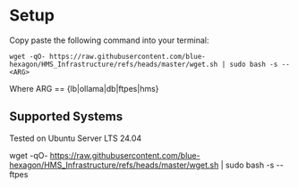 # Setup
Copy paste the following command into your terminal:

`wget -qO- https://raw.githubusercontent.com/blue-hexagon/HMS_Infrastructure/refs/heads/master/wget.sh | sudo bash -s -- <ARG>`

Where ARG == {lb|ollama|db|ftpes|hms}

## Supported Systems
Tested on Ubuntu Server LTS 24.04


wget -qO- https://raw.githubusercontent.com/blue-hexagon/HMS_Infrastructure/refs/heads/master/wget.sh | sudo bash -s -- ftpes